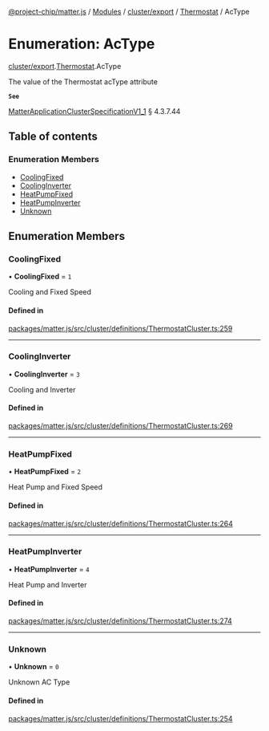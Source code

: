 [@project-chip/matter.js](../README.md) / [Modules](../modules.md) / [cluster/export](../modules/cluster_export.md) / [Thermostat](../modules/cluster_export.Thermostat.md) / AcType

# Enumeration: AcType

[cluster/export](../modules/cluster_export.md).[Thermostat](../modules/cluster_export.Thermostat.md).AcType

The value of the Thermostat acType attribute

**`See`**

[MatterApplicationClusterSpecificationV1_1](../interfaces/spec_export.MatterApplicationClusterSpecificationV1_1.md) § 4.3.7.44

## Table of contents

### Enumeration Members

- [CoolingFixed](cluster_export.Thermostat.AcType.md#coolingfixed)
- [CoolingInverter](cluster_export.Thermostat.AcType.md#coolinginverter)
- [HeatPumpFixed](cluster_export.Thermostat.AcType.md#heatpumpfixed)
- [HeatPumpInverter](cluster_export.Thermostat.AcType.md#heatpumpinverter)
- [Unknown](cluster_export.Thermostat.AcType.md#unknown)

## Enumeration Members

### CoolingFixed

• **CoolingFixed** = ``1``

Cooling and Fixed Speed

#### Defined in

[packages/matter.js/src/cluster/definitions/ThermostatCluster.ts:259](https://github.com/project-chip/matter.js/blob/ac2c2688/packages/matter.js/src/cluster/definitions/ThermostatCluster.ts#L259)

___

### CoolingInverter

• **CoolingInverter** = ``3``

Cooling and Inverter

#### Defined in

[packages/matter.js/src/cluster/definitions/ThermostatCluster.ts:269](https://github.com/project-chip/matter.js/blob/ac2c2688/packages/matter.js/src/cluster/definitions/ThermostatCluster.ts#L269)

___

### HeatPumpFixed

• **HeatPumpFixed** = ``2``

Heat Pump and Fixed Speed

#### Defined in

[packages/matter.js/src/cluster/definitions/ThermostatCluster.ts:264](https://github.com/project-chip/matter.js/blob/ac2c2688/packages/matter.js/src/cluster/definitions/ThermostatCluster.ts#L264)

___

### HeatPumpInverter

• **HeatPumpInverter** = ``4``

Heat Pump and Inverter

#### Defined in

[packages/matter.js/src/cluster/definitions/ThermostatCluster.ts:274](https://github.com/project-chip/matter.js/blob/ac2c2688/packages/matter.js/src/cluster/definitions/ThermostatCluster.ts#L274)

___

### Unknown

• **Unknown** = ``0``

Unknown AC Type

#### Defined in

[packages/matter.js/src/cluster/definitions/ThermostatCluster.ts:254](https://github.com/project-chip/matter.js/blob/ac2c2688/packages/matter.js/src/cluster/definitions/ThermostatCluster.ts#L254)
